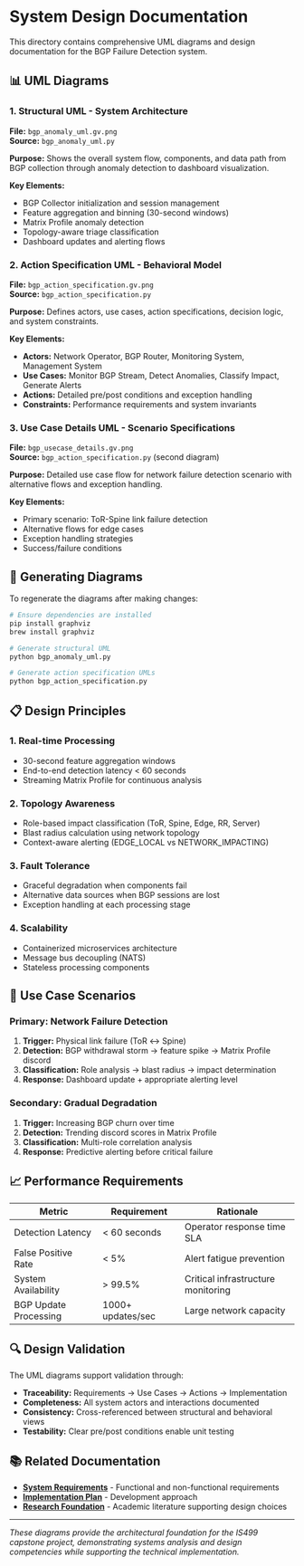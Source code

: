 # System Design Documentation

This directory contains comprehensive UML diagrams and design documentation for the BGP Failure Detection system.

## 📊 UML Diagrams

### 1. Structural UML - System Architecture

**File:** `bgp_anomaly_uml.gv.png`  
**Source:** `bgp_anomaly_uml.py`

**Purpose:** Shows the overall system flow, components, and data path from BGP collection through anomaly detection to dashboard visualization.

**Key Elements:**

- BGP Collector initialization and session management
- Feature aggregation and binning (30-second windows)
- Matrix Profile anomaly detection
- Topology-aware triage classification
- Dashboard updates and alerting flows

### 2. Action Specification UML - Behavioral Model

**File:** `bgp_action_specification.gv.png`  
**Source:** `bgp_action_specification.py`

**Purpose:** Defines actors, use cases, action specifications, decision logic, and system constraints.

**Key Elements:**

- **Actors:** Network Operator, BGP Router, Monitoring System, Management System
- **Use Cases:** Monitor BGP Stream, Detect Anomalies, Classify Impact, Generate Alerts
- **Actions:** Detailed pre/post conditions and exception handling
- **Constraints:** Performance requirements and system invariants

### 3. Use Case Details UML - Scenario Specifications

**File:** `bgp_usecase_details.gv.png`  
**Source:** `bgp_action_specification.py` (second diagram)

**Purpose:** Detailed use case flow for network failure detection scenario with alternative flows and exception handling.

**Key Elements:**

- Primary scenario: ToR-Spine link failure detection
- Alternative flows for edge cases
- Exception handling strategies
- Success/failure conditions

## 🔧 Generating Diagrams

To regenerate the diagrams after making changes:

```bash
# Ensure dependencies are installed
pip install graphviz
brew install graphviz

# Generate structural UML
python bgp_anomaly_uml.py

# Generate action specification UMLs
python bgp_action_specification.py
```

## 📋 Design Principles

### 1. Real-time Processing

- 30-second feature aggregation windows
- End-to-end detection latency < 60 seconds
- Streaming Matrix Profile for continuous analysis

### 2. Topology Awareness

- Role-based impact classification (ToR, Spine, Edge, RR, Server)
- Blast radius calculation using network topology
- Context-aware alerting (EDGE_LOCAL vs NETWORK_IMPACTING)

### 3. Fault Tolerance

- Graceful degradation when components fail
- Alternative data sources when BGP sessions are lost
- Exception handling at each processing stage

### 4. Scalability

- Containerized microservices architecture
- Message bus decoupling (NATS)
- Stateless processing components

## 🎯 Use Case Scenarios

### Primary: Network Failure Detection

1. **Trigger:** Physical link failure (ToR ↔ Spine)
2. **Detection:** BGP withdrawal storm → feature spike → Matrix Profile discord
3. **Classification:** Role analysis → blast radius → impact determination
4. **Response:** Dashboard update + appropriate alerting level

### Secondary: Gradual Degradation

1. **Trigger:** Increasing BGP churn over time
2. **Detection:** Trending discord scores in Matrix Profile
3. **Classification:** Multi-role correlation analysis
4. **Response:** Predictive alerting before critical failure

## 📈 Performance Requirements

| Metric | Requirement | Rationale |
|--------|-------------|-----------|
| Detection Latency | < 60 seconds | Operator response time SLA |
| False Positive Rate | < 5% | Alert fatigue prevention |
| System Availability | > 99.5% | Critical infrastructure monitoring |
| BGP Update Processing | 1000+ updates/sec | Large network capacity |

## 🔍 Design Validation

The UML diagrams support validation through:

- **Traceability:** Requirements → Use Cases → Actions → Implementation
- **Completeness:** All system actors and interactions documented
- **Consistency:** Cross-referenced between structural and behavioral views
- **Testability:** Clear pre/post conditions enable unit testing

## 📚 Related Documentation

- **[System Requirements](../development/proposal.md)** - Functional and non-functional requirements
- **[Implementation Plan](../development/program_alignment.md)** - Development approach
- **[Research Foundation](../research/references.md)** - Academic literature supporting design choices

---

*These diagrams provide the architectural foundation for the IS499 capstone project, demonstrating systems analysis and design competencies while supporting the technical implementation.*
